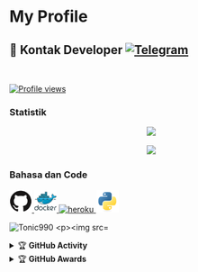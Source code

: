 # My Profile


## 📲 Kontak Developer [![Telegram](https://img.shields.io/badge/telegram-1b77FF.svg?style=for-the-badge&logo=telegram)](https://t.me/Bukan_guudlooking) 
<br>

[![Profile views](https://gpvc.arturio.dev/Tonic990)](https://github.com/Tonic990)
### Statistik
<p align="center"><a href="https://github.com/Tonic990"><img src="https://github-readme-stats.vercel.app/api?username=Tonic990&show_icons=true&theme=radical"></a></p>
<p align="center"><a href="https://github.com/Tonic990"><img src="https://github-readme-stats.vercel.app/api/top-langs/?username=Tonic990&theme=radical&layout=compact"></a></p> 


   <h3 align="left">Bahasa dan Code</h3>
<p align="left"> <a href="https://www.github.com/" target="_blank"> <img src="https://raw.githubusercontent.com/devicons/devicon/master/icons/github/github-original.svg" alt="github" width="40" height="40"/> </a> <a href="https://www.docker.com/" target="_blank"> <img src="https://raw.githubusercontent.com/devicons/devicon/master/icons/docker/docker-original-wordmark.svg" alt="docker" width="40" height="40"/> </a> <a href="https://heroku.com" target="_blank"> <img src="https://www.vectorlogo.zone/logos/heroku/heroku-icon.svg" alt="heroku" width="40" height="40"/> </a> <a href="https://www.python.org" target="_blank"> <img src="https://raw.githubusercontent.com/devicons/devicon/master/icons/python/python-original.svg" alt="python" width="40" height="40"/> </a> </p>

<p><img align="center" src="https://github-readme-streak-stats.herokuapp.com/?user=Tonic990&" alt="Tonic990

![Github Trophy](https://github-profile-trophy.vercel.app/?username=phaticusthiccy)

</details>

<details>
    <summary>&#127942 <b>GitHub Activity</b></summary><br/>

![Metrics](https://metrics.lecoq.io/Tonic990?template=classic&repositories.forks=true&languages=1&languages.colors=github&languages.threshold=0%25&config.timezone=Asia%2FSolo)

</details>
   
<details>
    <summary>&#127942 <b>GitHub Awards</b></summary><br/>

![Github Trophy](https://github-profile-trophy.vercel.app/?username=phaticusthiccy)
